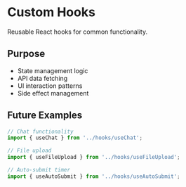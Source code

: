 # Custom Hooks

Reusable React hooks for common functionality.

## Purpose

- State management logic
- API data fetching
- UI interaction patterns
- Side effect management

## Future Examples

```javascript
// Chat functionality
import { useChat } from '../hooks/useChat';

// File upload
import { useFileUpload } from '../hooks/useFileUpload';

// Auto-submit timer
import { useAutoSubmit } from '../hooks/useAutoSubmit';
``` 